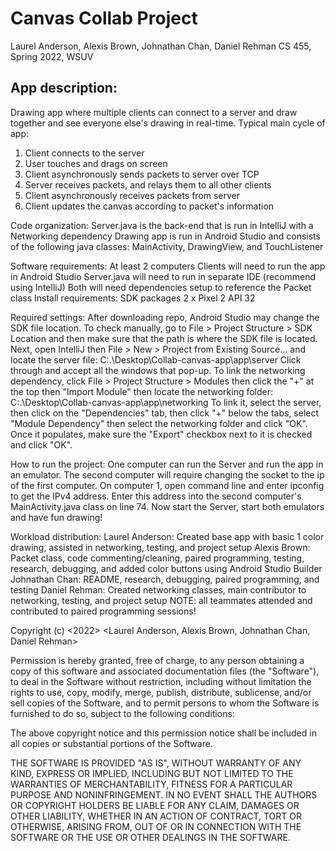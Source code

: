 # Canvas Collab Project
Laurel Anderson, Alexis Brown, Johnathan Chan, Daniel Rehman
CS 455, Spring 2022, WSUV

## App description:
Drawing app where multiple clients can connect to a server
and draw together and see everyone else's drawing in real-time.
Typical main cycle of app:
1. Client connects to the server
2. User touches and drags on screen
3. Client asynchronously sends packets to server over TCP
4. Server receives packets, and relays them to all other clients
5. Client asynchronously receives packets from server
6. Client updates the canvas according to packet's information

Code organization:
Server.java is the back-end that is run in IntelliJ with a Networking dependency
Drawing app is run in Android Studio and consists of the following java classes:
MainActivity, DrawingView, and TouchListener

Software requirements:
At least 2 computers
Clients will need to run the app in Android Studio
Server.java will need to run in separate IDE (recommend using IntelliJ)
Both will need dependencies setup to reference the Packet class
Install requirements:
	SDK packages
	2 x Pixel 2 API 32

Required settings:
After downloading repo, Android Studio may change the SDK file location.
To check manually, go to File > Project Structure > SDK Location and then
make sure that the path is where the SDK file is located.
Next, open IntelliJ then File > New > Project from Existing Source...
and locate the server file: C:.\Desktop\Collab-canvas-app\app\server
Click through and accept all the windows that pop-up.
To link the networking dependency, click File > Project Structure > Modules
then click the "+" at the top then "Import Module" then locate the networking folder:
C:.\Desktop\Collab-canvas-app\app\networking
To link it, select the server, then click on the "Dependencies" tab,
then click "+" below the tabs, select "Module Dependency" then select the
networking folder and click "OK".
Once it populates, make sure the "Export" checkbox next to it is checked and click "OK".

How to run the project:
One computer can run the Server and run the app in an emulator.
The second computer will require changing the socket to the ip of the first computer.
On computer 1, open command line and enter ipconfig to get the IPv4 address.
Enter this address into the second computer's MainActivity.java class on line 74.
Now start the Server, start both emulators and have fun drawing!

Workload distribution:
Laurel Anderson: Created base app with basic 1 color drawing, assisted in networking, testing, and project setup
Alexis Brown: Packet class, code commenting/cleaning, paired programming, testing, research, debugging, and
	added color buttons using Android Studio Builder
Johnathan Chan: README, research, debugging, paired programming, and testing
Daniel Rehman: Created networking classes, main contributor to networking, testing, and project setup
NOTE: all teammates attended and contributed to paired programming sessions!

Copyright (c) <2022> <Laurel Anderson, Alexis Brown, Johnathan Chan, Daniel Rehman>

Permission is hereby granted, free of charge, to any person obtaining a copy
of this software and associated documentation files (the "Software"), to deal
in the Software without restriction, including without limitation the rights
to use, copy, modify, merge, publish, distribute, sublicense, and/or sell
copies of the Software, and to permit persons to whom the Software is
furnished to do so, subject to the following conditions:

The above copyright notice and this permission notice shall be included in all
copies or substantial portions of the Software.

THE SOFTWARE IS PROVIDED "AS IS", WITHOUT WARRANTY OF ANY KIND, EXPRESS OR
IMPLIED, INCLUDING BUT NOT LIMITED TO THE WARRANTIES OF MERCHANTABILITY,
FITNESS FOR A PARTICULAR PURPOSE AND NONINFRINGEMENT. IN NO EVENT SHALL THE
AUTHORS OR COPYRIGHT HOLDERS BE LIABLE FOR ANY CLAIM, DAMAGES OR OTHER
LIABILITY, WHETHER IN AN ACTION OF CONTRACT, TORT OR OTHERWISE, ARISING FROM,
OUT OF OR IN CONNECTION WITH THE SOFTWARE OR THE USE OR OTHER DEALINGS IN THE
SOFTWARE.
